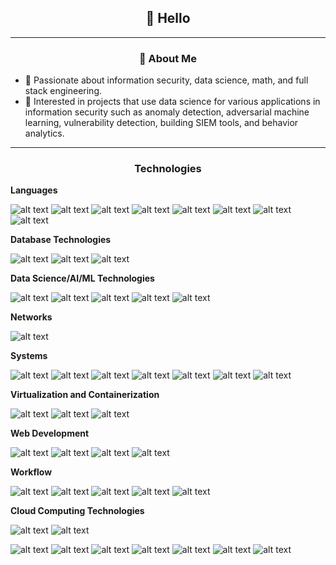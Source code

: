 <h2 align="center">👋 Hello</h2>

-------
<h3 align="center">🍎 About Me</h3>

- 🌱 Passionate about information security, data science, math, and full stack engineering.
- 🌳 Interested in projects that use data science for various applications in information security such as anomaly detection, adversarial machine learning, vulnerability detection, building SIEM tools, and behavior analytics.

---
<h3 align="center"> Technologies </h3>

**Languages**

![alt text](https://img.shields.io/badge/Python-4776AB?style=for-the-badge&logo=python&logoColor=blue)
![alt text](https://img.shields.io/badge/Rust-000000?style=for-the-badge&logo=rust&logoColor=white)
![alt text](https://img.shields.io/badge/C-00599C?style=for-the-badge&logo=c&logoColor=white)
![alt text](https://img.shields.io/badge/Java-ED8B00?style=for-the-badge&logo=openjdk&logoColor=blue)
![alt text](https://img.shields.io/badge/TypeScript-007ACC?style=for-the-badge&logo=typescript&logoColor=white)
![alt text](https://img.shields.io/badge/JavaScript-F7DF1E?style=for-the-badge&logo=javascript&logoColor=white)
![alt text](https://img.shields.io/badge/C++-00599C?style=for-the-badge&logo=cplusplus&logoColor=white)
![alt text](https://img.shields.io/badge/TeX-008080?style=for-the-badge&logo=latex&logoColor=white)

**Database Technologies**

![alt text](https://img.shields.io/badge/MySQL-4479A1?style=for-the-badge&logo=mysql&logoColor=white)
![alt text](https://img.shields.io/badge/PostgreSQL-4169E1?style=for-the-badge&logo=postgresql&logoColor=white)
![alt text](https://img.shields.io/badge/SQLAlchemy-D71F00?style=for-the-badge&logo=sqlalchemy&logoColor=white)

**Data Science/AI/ML Technologies**

![alt text](https://img.shields.io/badge/PyTorch-EE4C2C?style=for-the-badge&logo=pytorch&logoColor=white)
![alt text](https://img.shields.io/badge/Numpy-777BB4?style=for-the-badge&logo=numpy&logoColor=white)
![alt text](https://img.shields.io/badge/Pandas-150458?style=for-the-badge&logo=pandas&logoColor=white)
![alt text](https://img.shields.io/badge/scikit_learn-F7931E?style=for-the-badge&logo=scikit-learn&logoColor=white)
![alt text](https://img.shields.io/badge/LangChain-1C3C3C?style=for-the-badge&logo=langchain&logoColor=white)
<!--![alt text](https://img.shields.io/badge/SciPy-8CAAE6?style=for-the-badge&logo=scipy&logoColor=white)-->

**Networks**

![alt text](https://img.shields.io/badge/Wireshark-1679A7?style=for-the-badge&logo=wireshark&logoColor=white)


**Systems**

![alt text](https://img.shields.io/badge/LinuxMint-86BE43?style=for-the-badge&logo=linuxmint&logoColor=white)
![alt text](https://img.shields.io/badge/Kali-557C94?style=for-the-badge&logo=kalilinux&logoColor=white)
![alt text](https://img.shields.io/badge/Debian-A81D33?style=for-the-badge&logo=debian&logoColor=white)
![alt text](https://img.shields.io/badge/Arch-1793D1?style=for-the-badge&logo=archlinux&logoColor=white)
![alt text](https://img.shields.io/badge/Linux-FCC624?style=for-the-badge&logo=linux&logoColor=white)
![alt text](https://img.shields.io/badge/GNU-A42E2B?style=for-the-badge&logo=gnu&logoColor=white)
![alt text](https://img.shields.io/badge/RaspberryPi-A22846?style=for-the-badge&logo=raspberrypi&logoColor=white)

**Virtualization and Containerization**

![alt text](https://img.shields.io/badge/Docker-2496ED?style=for-the-badge&logo=docker&logoColor=white)
![alt text](https://img.shields.io/badge/QEMU-FF6600?style=for-the-badge&logo=qemu&logoColor=white)
![alt text](https://img.shields.io/badge/VirtualBox-183A61?style=for-the-badge&logo=virtualbox&logoColor=white)

**Web Development**

![alt text](https://img.shields.io/badge/React-61DAFB?style=for-the-badge&logo=react&logoColor=white)
![alt text](https://img.shields.io/badge/Node.js-5FA04E?style=for-the-badge&logo=node.js&logoColor=white)
![alt text](https://img.shields.io/badge/CSS3-1572B6?style=for-the-badge&logo=css3&logoColor=white)
![alt text](https://img.shields.io/badge/HTML-E34F26?style=for-the-badge&logo=html5&logoColor=white)

**Workflow**

![alt text](https://img.shields.io/badge/Neovim-57A143?style=for-the-badge&logo=neovim&logoColor=white)
![alt text](https://img.shields.io/badge/Obsidian-7C3AED?style=for-the-badge&logo=obsidian&logoColor=white)
![alt text](https://img.shields.io/badge/Tmux-1BB91F?style=for-the-badge&logo=tmux&logoColor=white)
![alt text](https://img.shields.io/badge/Git-F05032?style=for-the-badge&logo=git&logoColor=white)
![alt text](https://img.shields.io/badge/Zsh-F15A24?style=for-the-badge&logo=zsh&logoColor=white)

**Cloud Computing Technologies**

![alt text](https://img.shields.io/badge/AWS-232F3E?style=for-the-badge&logo=amazonwebservices&logoColor=white)
![alt text](https://img.shields.io/badge/Amazon-FF9900?style=for-the-badge&logo=amazon&logoColor=white)

![alt text](https://img.shields.io/badge/Amazon%20DynamoDB-4053D6?style=for-the-badge&logo=amazondynamodb&logoColor=white)
![alt text](https://img.shields.io/badge/Amazon%20S3-569A31?style=for-the-badge&logo=amazons3&logoColor=white)
![alt text](https://img.shields.io/badge/AWS%20Lambda-FF9900?style=for-the-badge&logo=awslambda&logoColor=white)
![alt text](https://img.shields.io/badge/Amazon%20Redshift-8C4FFF?style=for-the-badge&logo=amazonredshift&logoColor=white)
![alt text](https://img.shields.io/badge/Amazon%20IAM-DD344C?style=for-the-badge&logo=amazoniam&logoColor=white)
![alt text](https://img.shields.io/badge/AWS%20Glue-150458?style=for-the-badge&logoColor=white)
![alt text](https://img.shields.io/badge/Amazon%20Cloudwatch-FF4F8B?style=for-the-badge&logo=amazoncloudwatch&logoColor=white)

